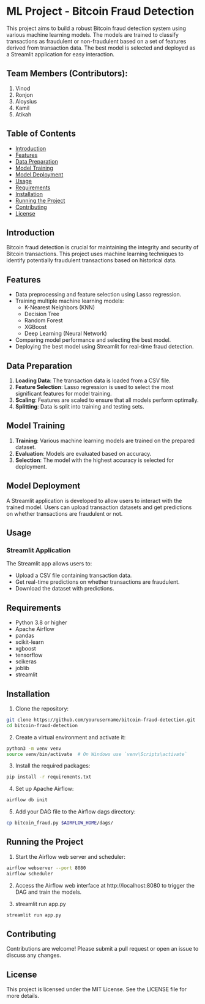 # ML Project - Bitcoin Fraud Detection

This project aims to build a robust Bitcoin fraud detection system using various machine learning models. The models are trained to classify transactions as fraudulent or non-fraudulent based on a set of features derived from transaction data. The best model is selected and deployed as a Streamlit application for easy interaction.

## Team Members (Contributors):

1. Vinod
2. Ronjon
3. Aloysius
4. Kamil
5. Atikah

## Table of Contents

- [Introduction](#introduction)
- [Features](#features)
- [Data Preparation](#data-preparation)
- [Model Training](#model-training)
- [Model Deployment](#model-deployment)
- [Usage](#usage)
- [Requirements](#requirements)
- [Installation](#installation)
- [Running the Project](#running-the-project)
- [Contributing](#contributing)
- [License](#license)

## Introduction

Bitcoin fraud detection is crucial for maintaining the integrity and security of Bitcoin transactions. This project uses machine learning techniques to identify potentially fraudulent transactions based on historical data.

## Features

- Data preprocessing and feature selection using Lasso regression.
- Training multiple machine learning models:
  - K-Nearest Neighbors (KNN)
  - Decision Tree
  - Random Forest
  - XGBoost
  - Deep Learning (Neural Network)
- Comparing model performance and selecting the best model.
- Deploying the best model using Streamlit for real-time fraud detection.

## Data Preparation

1. **Loading Data**: The transaction data is loaded from a CSV file.
2. **Feature Selection**: Lasso regression is used to select the most significant features for model training.
3. **Scaling**: Features are scaled to ensure that all models perform optimally.
4. **Splitting**: Data is split into training and testing sets.

## Model Training

1. **Training**: Various machine learning models are trained on the prepared dataset.
2. **Evaluation**: Models are evaluated based on accuracy.
3. **Selection**: The model with the highest accuracy is selected for deployment.

## Model Deployment

A Streamlit application is developed to allow users to interact with the trained model. Users can upload transaction datasets and get predictions on whether transactions are fraudulent or not.

## Usage

### Streamlit Application

The Streamlit app allows users to:

- Upload a CSV file containing transaction data.
- Get real-time predictions on whether transactions are fraudulent.
- Download the dataset with predictions.

## Requirements

- Python 3.8 or higher
- Apache Airflow
- pandas
- scikit-learn
- xgboost
- tensorflow
- scikeras
- joblib
- streamlit

## Installation

1. Clone the repository:
```bash
git clone https://github.com/yourusername/bitcoin-fraud-detection.git
cd bitcoin-fraud-detection
```

2. Create a virtual environment and activate it:
```bash
python3 -m venv venv
source venv/bin/activate  # On Windows use `venv\Scripts\activate`
```

3. Install the required packages:
```bash
pip install -r requirements.txt
```

4. Set up Apache Airflow:
```bash
airflow db init
```

5. Add your DAG file to the Airflow dags directory:
```bash
cp bitcoin_fraud.py $AIRFLOW_HOME/dags/
```

## Running the Project

1. Start the Airflow web server and scheduler:
```bash
airflow webserver --port 8080
airflow scheduler
```

2. Access the Airflow web interface at http://localhost:8080 to trigger the DAG and train the models.

3. streamlit run app.py
```bash
streamlit run app.py
```

## Contributing

Contributions are welcome! Please submit a pull request or open an issue to discuss any changes.

## License

This project is licensed under the MIT License. See the LICENSE file for more details.
